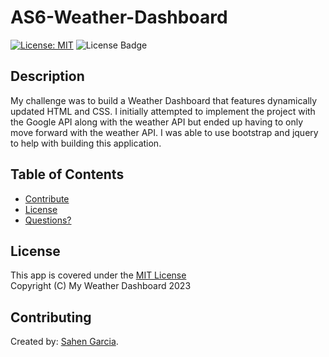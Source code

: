 # AS6-Weather-Dashboard

[![License: MIT](https://img.shields.io/badge/License-MIT-yellow.svg)](https://opensource.org/licenses/MIT)
![License Badge](https://img.shields.io/badge/-Javascript-F7DF1E?logo=Javascript&syle=flat&logoColor=white)

## Description

My challenge was to build a Weather Dashboard that features dynamically updated HTML and CSS. I initially attempted to implement the project with the Google API along with the weather API but ended up having to only move forward with the weather API. I was able to use bootstrap and jquery to help with building this application. 

## Table of Contents

- [Contribute](#contributing)
- [License](#license)
- [Questions?](#questions)

## License

This app is covered under the [MIT License](https://opensource.org/licenses/MIT)<br>
Copyright (C) My Weather Dashboard 2023

## Contributing

Created by:
[Sahen Garcia](https://github.com/imjustSahen).
<br>
